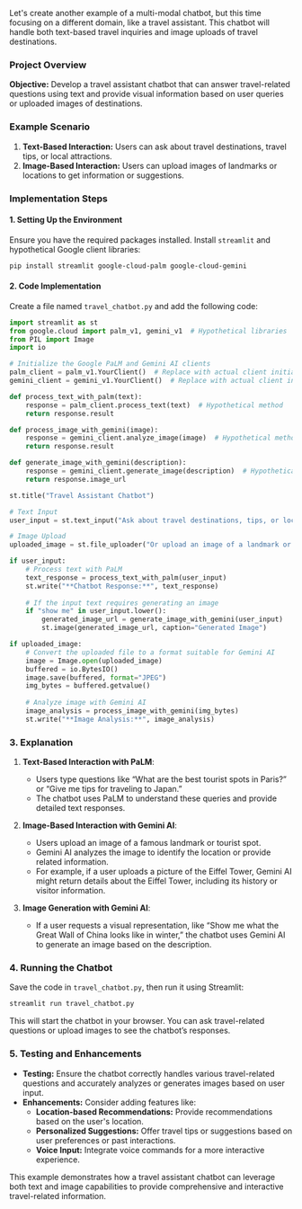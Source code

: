 Let's create another example of a multi-modal chatbot, but this time focusing on a different domain, like a travel assistant. This chatbot will handle both text-based travel inquiries and image uploads of travel destinations. 

### **Project Overview**

**Objective:** Develop a travel assistant chatbot that can answer travel-related questions using text and provide visual information based on user queries or uploaded images of destinations.

### **Example Scenario**

1. **Text-Based Interaction:** Users can ask about travel destinations, travel tips, or local attractions.
2. **Image-Based Interaction:** Users can upload images of landmarks or locations to get information or suggestions.

### **Implementation Steps**

#### **1. Setting Up the Environment**

Ensure you have the required packages installed. Install `streamlit` and hypothetical Google client libraries:

```bash
pip install streamlit google-cloud-palm google-cloud-gemini
```

#### **2. Code Implementation**

Create a file named `travel_chatbot.py` and add the following code:

```python
import streamlit as st
from google.cloud import palm_v1, gemini_v1  # Hypothetical libraries
from PIL import Image
import io

# Initialize the Google PaLM and Gemini AI clients
palm_client = palm_v1.YourClient()  # Replace with actual client initialization
gemini_client = gemini_v1.YourClient()  # Replace with actual client initialization

def process_text_with_palm(text):
    response = palm_client.process_text(text)  # Hypothetical method
    return response.result

def process_image_with_gemini(image):
    response = gemini_client.analyze_image(image)  # Hypothetical method
    return response.result

def generate_image_with_gemini(description):
    response = gemini_client.generate_image(description)  # Hypothetical method
    return response.image_url

st.title("Travel Assistant Chatbot")

# Text Input
user_input = st.text_input("Ask about travel destinations, tips, or local attractions:")

# Image Upload
uploaded_image = st.file_uploader("Or upload an image of a landmark or destination:", type=['jpg', 'png', 'jpeg'])

if user_input:
    # Process text with PaLM
    text_response = process_text_with_palm(user_input)
    st.write("**Chatbot Response:**", text_response)
    
    # If the input text requires generating an image
    if "show me" in user_input.lower():
        generated_image_url = generate_image_with_gemini(user_input)
        st.image(generated_image_url, caption="Generated Image")

if uploaded_image:
    # Convert the uploaded file to a format suitable for Gemini AI
    image = Image.open(uploaded_image)
    buffered = io.BytesIO()
    image.save(buffered, format="JPEG")
    img_bytes = buffered.getvalue()
    
    # Analyze image with Gemini AI
    image_analysis = process_image_with_gemini(img_bytes)
    st.write("**Image Analysis:**", image_analysis)
```

### **3. Explanation**

1. **Text-Based Interaction with PaLM**:
   - Users type questions like “What are the best tourist spots in Paris?” or “Give me tips for traveling to Japan.”
   - The chatbot uses PaLM to understand these queries and provide detailed text responses.

2. **Image-Based Interaction with Gemini AI**:
   - Users upload an image of a famous landmark or tourist spot.
   - Gemini AI analyzes the image to identify the location or provide related information.
   - For example, if a user uploads a picture of the Eiffel Tower, Gemini AI might return details about the Eiffel Tower, including its history or visitor information.

3. **Image Generation with Gemini AI**:
   - If a user requests a visual representation, like “Show me what the Great Wall of China looks like in winter,” the chatbot uses Gemini AI to generate an image based on the description.

### **4. Running the Chatbot**

Save the code in `travel_chatbot.py`, then run it using Streamlit:

```bash
streamlit run travel_chatbot.py
```

This will start the chatbot in your browser. You can ask travel-related questions or upload images to see the chatbot’s responses.

### **5. Testing and Enhancements**

- **Testing:** Ensure the chatbot correctly handles various travel-related questions and accurately analyzes or generates images based on user input.
- **Enhancements:** Consider adding features like:
  - **Location-based Recommendations:** Provide recommendations based on the user's location.
  - **Personalized Suggestions:** Offer travel tips or suggestions based on user preferences or past interactions.
  - **Voice Input:** Integrate voice commands for a more interactive experience.

This example demonstrates how a travel assistant chatbot can leverage both text and image capabilities to provide comprehensive and interactive travel-related information.
